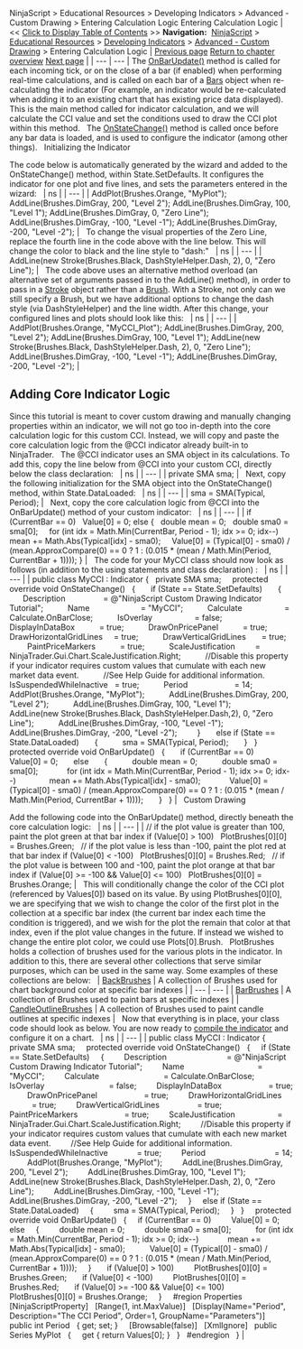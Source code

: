 ﻿
NinjaScript > Educational Resources > Developing Indicators > Advanced - Custom Drawing > Entering Calculation Logic
Entering Calculation Logic
| << [Click to Display Table of Contents](entering_calculation_logic6.md) >> **Navigation:**     [NinjaScript](ninjascript.md) > [Educational Resources](educational_resources.md) > [Developing Indicators](developing_indicators.md) > [Advanced - Custom Drawing](advanced_-_custom_drawing.md) > Entering Calculation Logic | [Previous page](set_up9.md) [Return to chapter overview](advanced_-_custom_drawing.md) [Next page](compiling6.md) |
| --- | --- |
The [OnBarUpdate()](onbarupdate.md) method is called for each incoming tick, or on the close of a bar (if enabled) when performing real-time calculations, and is called on each bar of a [Bars](bars.md) object when re-calculating the indicator (For example, an indicator would be re-calculated when adding it to an existing chart that has existing price data displayed). This is the main method called for indicator calculation, and we will calculate the CCI value and set the conditions used to draw the CCI plot within this method.
 
The [OnStateChange()](onstatechange.md) method is called once before any bar data is loaded, and is used to configure the indicator (among other things). 
 
Initializing the Indicator  

The code below is automatically generated by the wizard and added to the OnStateChange() method, within State.SetDefaults. It configures the indicator for one plot and five lines, and sets the parameters entered in the wizard:
 
| ns |
| --- |
| AddPlot(Brushes.Orange, "MyPlot"); AddLine(Brushes.DimGray, 200, "Level 2"); AddLine(Brushes.DimGray, 100, "Level 1"); AddLine(Brushes.DimGray, 0, "Zero Line"); AddLine(Brushes.DimGray, -100, "Level -1"); AddLine(Brushes.DimGray, -200, "Level -2"); |
 
To change the visual properties of the Zero Line, replace the fourth line in the code above with the line below. This will change the color to black and the line style to "dash:"
 
| ns |
| --- |
| AddLine(new Stroke(Brushes.Black, DashStyleHelper.Dash, 2), 0, "Zero Line"); |
 
The code above uses an alternative method overload (an alternative set of arguments passed in to the AddLine() method), in order to pass in a [Stroke](stroke_class.md) object rather than a [Brush](http://sharpdx.org/documentation/api/t-sharpdx-direct2d1-brush). With a Stroke, not only can we still specify a Brush, but we have additional options to change the dash style (via DashStyleHelper) and the line width. After this change, your configured lines and plots should look like this:
 
| ns |
| --- |
| AddPlot(Brushes.Orange, "MyCCI_Plot"); AddLine(Brushes.DimGray, 200, "Level 2"); AddLine(Brushes.DimGray, 100, "Level 1"); AddLine(new Stroke(Brushes.Black, DashStyleHelper.Dash, 2), 0, "Zero Line"); AddLine(Brushes.DimGray, -100, "Level -1"); AddLine(Brushes.DimGray, -200, "Level -2"); |
 
## Adding Core Indicator Logic
Since this tutorial is meant to cover custom drawing and manually changing properties within an indicator, we will not go too in-depth into the core calculation logic for this custom CCI. Instead, we will copy and paste the core calculation logic from the @CCI indicator already built-in to NinjaTrader.
 
The @CCI indicator uses an SMA object in its calculations. To add this, copy the line below from @CCI into your custom CCI, directly below the class declaration:
 
| ns |
| --- |
| private SMA sma; |
 
Next, copy the following initialization for the SMA object into the OnStateChange() method, within State.DataLoaded:
 
| ns |
| --- |
| sma = SMA(Typical, Period); |
 
Next, copy the core calculation logic from @CCI into the OnBarUpdate() method of your custom indicator:
 
| ns |
| --- |
| if (CurrentBar == 0)    Value[0] = 0; else {    double mean = 0;    double sma0 = sma[0];      for (int idx = Math.Min(CurrentBar, Period - 1); idx >= 0; idx--)        mean += Math.Abs(Typical[idx] - sma0);      Value[0] = (Typical[0] - sma0) / (mean.ApproxCompare(0) == 0 ? 1 : (0.015 * (mean / Math.Min(Period, CurrentBar + 1)))); } |
 
The code for your MyCCI class should now look as follows (in addition to the using statements and class declaration) :
 
| ns |
| --- |
| public class MyCCI : Indicator {    private SMA sma;      protected override void OnStateChange()    {        if (State == State.SetDefaults)        {            Description                 = @"NinjaScript Custom Drawing Indicator Tutorial";            Name                       = "MyCCI";            Calculate                   = Calculate.OnBarClose;            IsOverlay                   = false;            DisplayInDataBox           = true;            DrawOnPricePanel           = true;            DrawHorizontalGridLines     = true;            DrawVerticalGridLines       = true;            PaintPriceMarkers           = true;            ScaleJustification         = NinjaTrader.Gui.Chart.ScaleJustification.Right;            //Disable this property if your indicator requires custom values that cumulate with each new market data event.             //See Help Guide for additional information.            IsSuspendedWhileInactive   = true;            Period                     = 14;            AddPlot(Brushes.Orange, "MyPlot");            AddLine(Brushes.DimGray, 200, "Level 2");            AddLine(Brushes.DimGray, 100, "Level 1");            AddLine(new Stroke(Brushes.Black, DashStyleHelper.Dash,2), 0, "Zero Line");            AddLine(Brushes.DimGray, -100, "Level -1");            AddLine(Brushes.DimGray, -200, "Level -2");          }        else if (State == State.DataLoaded)        {            sma = SMA(Typical, Period);        }    }      protected override void OnBarUpdate()    {        if (CurrentBar == 0)            Value[0] = 0;        else        {            double mean = 0;            double sma0 = sma[0];              for (int idx = Math.Min(CurrentBar, Period - 1); idx >= 0; idx--)                mean += Math.Abs(Typical[idx] - sma0);              Value[0] = (Typical[0] - sma0) / (mean.ApproxCompare(0) == 0 ? 1 : (0.015 * (mean / Math.Min(Period, CurrentBar + 1))));        }    } |
 
Custom Drawing  

Add the following code into the OnBarUpdate() method, directly beneath the core calculation logic:
 
| ns |
| --- |
| // if the plot value is greater than 100, paint the plot green at that bar index if (Value[0] > 100)    PlotBrushes[0][0] = Brushes.Green;   // if the plot value is less than -100, paint the plot red at that bar index if (Value[0] < -100)    PlotBrushes[0][0] = Brushes.Red;   // if the plot value is between 100 and -100, paint the plot orange at that bar index if (Value[0] >= -100 && Value[0] <= 100)    PlotBrushes[0][0] = Brushes.Orange; |
 
This will conditionally change the color of the CCI plot (referenced by Values[0]) based on its value. By using PlotBrushes[0][0], we are specifying that we wish to change the color of the first plot in the collection at a specific bar index (the current bar index each time the condition is triggered), and we wish for the plot the remain that color at that index, even if the plot value changes in the future. If instead we wished to change the entire plot color, we could use Plots[0].Brush.
 
PlotBrushes holds a collection of brushes used for the various plots in the indicator. In addition to this, there are several other collections that serve similar purposes, which can be used in the same way. Some examples of these collections are below:
 
| [BackBrushes](backbrushes.md) | A collection of Brushes used for chart background color at specific bar indexes |
| --- | --- |
| [BarBrushes](barbrushes.md) | A collection of Brushes used to paint bars at specific indexes |
| [CandleOutlineBrushes](candleoutlinebrushes.md) | A collection of Brushes used to paint candle outlines at specific indexes |
 
Now that everything is in place, your class code should look as below. You are now ready to [compile the indicator](compiling6.md) and configure it on a chart.
 
| ns |
| --- |
| public class MyCCI : Indicator {    private SMA sma;        protected override void OnStateChange()    {      if (State == State.SetDefaults)      {          Description                           = @"NinjaScript Custom Drawing Indicator Tutorial";          Name                                 = "MyCCI";          Calculate                             = Calculate.OnBarClose;          IsOverlay                             = false;          DisplayInDataBox                     = true;          DrawOnPricePanel                     = true;          DrawHorizontalGridLines               = true;          DrawVerticalGridLines                 = true;          PaintPriceMarkers                     = true;          ScaleJustification                   = NinjaTrader.Gui.Chart.ScaleJustification.Right;          //Disable this property if your indicator requires custom values that cumulate with each new market data event.           //See Help Guide for additional information.          IsSuspendedWhileInactive             = true;          Period                               = 14;          AddPlot(Brushes.Orange, "MyPlot");          AddLine(Brushes.DimGray, 200, "Level 2");          AddLine(Brushes.DimGray, 100, "Level 1");          AddLine(new Stroke(Brushes.Black, DashStyleHelper.Dash, 2), 0, "Zero Line");          AddLine(Brushes.DimGray, -100, "Level -1");          AddLine(Brushes.DimGray, -200, "Level -2");      }      else if (State == State.DataLoaded)      {          sma = SMA(Typical, Period);      }    }      protected override void OnBarUpdate()    {      if (CurrentBar == 0)          Value[0] = 0;      else      {          double mean = 0;          double sma0 = sma[0];            for (int idx = Math.Min(CurrentBar, Period - 1); idx >= 0; idx--)              mean += Math.Abs(Typical[idx] - sma0);            Value[0] = (Typical[0] - sma0) / (mean.ApproxCompare(0) == 0 ? 1 : (0.015 * (mean / Math.Min(Period, CurrentBar + 1))));      }        if (Value[0] > 100)          PlotBrushes[0][0] = Brushes.Green;        if (Value[0] < -100)          PlotBrushes[0][0] = Brushes.Red;        if (Value[0] >= -100 && Value[0] <= 100)          PlotBrushes[0][0] = Brushes.Orange;      }      #region Properties    [NinjaScriptProperty]    [Range(1, int.MaxValue)]    [Display(Name="Period", Description="The CCI Period", Order=1, GroupName="Parameters")]    public int Period    { get; set; }      [Browsable(false)]    [XmlIgnore]    public Series<double> MyPlot    {      get { return Values[0]; }    }    #endregion   } |


